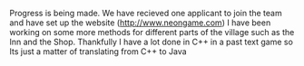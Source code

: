 Progress is being made. We have recieved one applicant to join the team
and have set up the website (http://www.neongame.com)
I have been working on some more methods for different parts of the village such as the Inn and the Shop. Thankfully I have a lot done in C++ in a past text game so Its just a matter of translating from C++ to Java